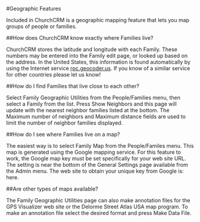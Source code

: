 #Geographic Features

Included in ChurchCRM is a geographic mapping feature that lets you map groups of people or families.

##How does ChurchCRM know exactly where Families live?

ChurchCRM stores the latitude and longitude with each Family. These numbers may be entered into the Family edit page, or looked up based on the address. In the United States, this information is found automatically by using the Internet service [rpc.geocoder.us](http://rpc.geocoder.us). If you know of a similar service for other countries please let us know!

##How do I find Families that live close to each other?

Select Family Geographic Utilities from the People/Families menu, then select a Family from the list. Press Show Neighbors and this page will update with the nearest neighbor families listed at the bottom. The Maximum number of neighbors and Maximum distance fields are used to limit the number of neighbor families displayed.

##How do I see where Families live on a map?

The easiest way is to select Family Map from the People/Familes menu. This map is generated using the Google mapping service. For this feature to work, the Google map key must be set specifically for your web site URL. The setting is near the bottom of the General Settings page available from the Admin menu. The web site to obtain your unique key from Google is: here.

##Are other types of maps available?

The Family Geographic Utilities page can also make annotation files for the GPS Visualizer web site or the Delorme Street Atlas USA map program. To make an annotation file select the desired format and press Make Data File.
